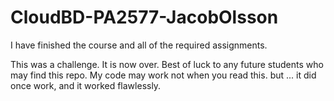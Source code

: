 # CloudBD-PA2577-JacobOlsson

I have finished the course and all of the required assignments.

This was a challenge. It is now over. 
Best of luck to any future students who may find this repo.
My code may work not when you read this. but ... it did once work, and it worked flawlessly.
